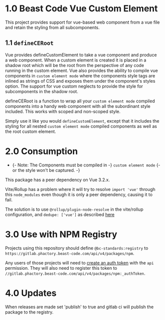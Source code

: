 # 1.0 Beast Code Vue Custom Element
This project provides support for vue-based web component from a vue file and retain the styling from all subcomponents.

## 1.1 `defineCERoot`
Vue provides defineCustomElement to take a vue component and produce a web component. When a custom element is created it is placed in a shadow root which will be the root from the perspective of any code running in the custom element. Vue also provides the ability to compile vue components in `custom element mode` where the components style tags are inlined as strings of CSS and exposes them under the component's styles option. The support for vue custom neglects to provide the style for subcomponents in the shadow root.

defineCERoot is a function to wrap all your `custom element mode` compiled components into a handy web component with all the subordinant style included. This works with scoped and non-scoped style.

Simply use it like you would `defineCustomElement`, except that it includes the styling for all nested `custom element mode` compiled components as well as the root custom element.

# 2.0 Consumption

- {- Note: The Components must be compiled in -} `custom element mode` {- or the style won't be captured. -}

This package has a peer dependency on Vue 3.2.x.

Vite/Rollup has a problem where it will try to resolve `import 'vue'` through this `node_modules` even though it is only a peer dependency, causing it to fail.

The solution is to use `@rollup/plugin-node-resolve` in the vite/rollup configuration, and `dedupe: ['vue']` as described [here](https://www.npmjs.com/package/@rollup/plugin-node-resolve#dedupe)

# 3.0 Use with NPM Registry
Projects using this repository should define `@bc-standards:registry` to `https://gitlab.phactory.beast-code.com/api/v4/packages/npm`.

Any users of those projects will need to [create an auth token](https://gitlab.phactory.beast-code.com/-/profile/personal_access_tokens) with the `api` permission. They will also need to register this token to `//gitlab.phactory.beast-code.com/api/v4/packages/npm:_authToken`.

# 4.0 Updates
When releases are made set 'publish' to true and gitlab ci will publish the package to the registry.

